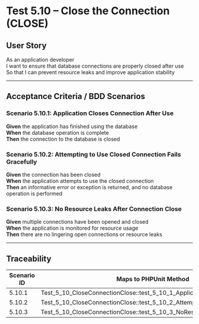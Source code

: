 # Test 5.10 – Close the Connection (CLOSE)

## User Story
As an application developer  
I want to ensure that database connections are properly closed after use  
So that I can prevent resource leaks and improve application stability

---

## Acceptance Criteria / BDD Scenarios

### Scenario 5.10.1: Application Closes Connection After Use
**Given** the application has finished using the database  
**When** the database operation is complete  
**Then** the connection to the database is closed

### Scenario 5.10.2: Attempting to Use Closed Connection Fails Gracefully
**Given** the connection has been closed  
**When** the application attempts to use the closed connection  
**Then** an informative error or exception is returned, and no database operation is performed

### Scenario 5.10.3: No Resource Leaks After Connection Close
**Given** multiple connections have been opened and closed  
**When** the application is monitored for resource usage  
**Then** there are no lingering open connections or resource leaks

---

## Traceability

| Scenario ID | Maps to PHPUnit Method                                                    |
|-------------|---------------------------------------------------------------------------|
| 5.10.1      | Test_5_10_CloseConnectionClose::test_5_10_1_ApplicationClosesConnection   |
| 5.10.2      | Test_5_10_CloseConnectionClose::test_5_10_2_AttemptUseClosedFailsGraceful |
| 5.10.3      | Test_5_10_CloseConnectionClose::test_5_10_3_NoResourceLeaksAfterClose     |